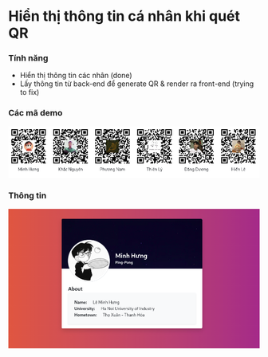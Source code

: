 # Hiển thị thông tin cá nhân khi quét QR

### Tính năng
 - Hiển thị thông tin các nhân (done)
 - Lấy thông tin từ back-end để generate QR & render ra front-end (trying to fix)


### Các mã demo
<div align="center">
 <img src="https://github.com/leminhung/frontend-qr-code/blob/master/public/Demo.png"/>
</div>

### Thông tin
<div align="center">
 <img src="https://github.com/leminhung/frontend-qr-code/blob/master/public/Demo_LeMinhHung.png"/>
</div>

